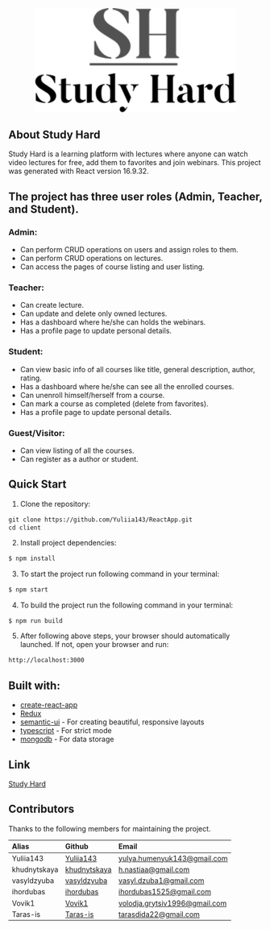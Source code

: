 <p align="center"><img src="https://raw.githubusercontent.com/Yuliia143/ReactApp/master/src/assets/images/logoblack.png" width="400"/></p>

## About Study Hard
Study Hard is a learning platform with lectures where anyone can watch video lectures for free, add them to favorites and join webinars.
This project was generated with React version 16.9.32.

## The project has three user roles (Admin, Teacher, and Student).
### Admin:
- Can perform CRUD operations on users and assign roles to them.
- Can perform CRUD operations on lectures.
- Can access the pages of course listing and user listing.
### Teacher:
- Can create lecture.
- Can update and delete only owned lectures.
- Has a dashboard where he/she can holds the webinars.
- Has a profile page to update personal details.
### Student:
- Can view basic info of all courses like title, general description, author, rating.
- Has a dashboard where he/she can see all the enrolled courses.
- Can unenroll himself/herself from a course.
- Can mark a course as completed (delete from favorites).
- Has a profile page to update personal details.
### Guest/Visitor:
- Can view listing of all the courses.
- Can register as a author or student.

## Quick Start

1. Clone the repository:
```
git clone https://github.com/Yuliia143/ReactApp.git
cd client
```
2. Install project dependencies:
```sh
$ npm install
```
3. To start the project run following command in your terminal:
```sh
$ npm start
```
4. To build the project run the following command in your terminal:
```sh
$ npm run build
```
5. After following above steps, your browser should automatically launched. If not, open your browser and run:
```sh
http://localhost:3000
```

## Built with:
- [create-react-app](https://github.com/facebook/create-react-app)
- [Redux](https://github.com/Yuliia143/ReactApp/tree/master/src/store)
- [semantic-ui](https://react.semantic-ui.com/) - For creating beautiful, responsive layouts
- [typescript](https://create-react-app.dev/docs/adding-typescript/) - For strict mode
- [mongodb](https://www.mongodb.com/cloud/atlas) - For data storage

## Link
[Study Hard](https://study-hard-e89c8.web.app/)

## Contributors 
Thanks to the following members for maintaining the project.

|Alias |Github |Email |
|:-- |:-- |:-- |
|Yuliia143|[Yuliia143](https://github.com/Yuliia143)|yulya.humenyuk143@gmail.com|
|khudnytskaya|[khudnytskaya](https://github.com/khudnytskaya)|h.nastiaa@gmail.com|
|vasyldzyuba|[vasyldzyuba](https://github.com/vasyldzyuba)|vasyl.dzuba1@gmail.com|
|ihordubas|[ihordubas](https://github.com/ihordubas)|ihordubas1525@gmail.com|
|Vovik1|[Vovik1](https://github.com/Vovik1)|volodja.grytsiv1996@gmail.com|
|Taras-is|[Taras-is](https://github.com/Taras-is)|tarasdida22@gmail.com|
